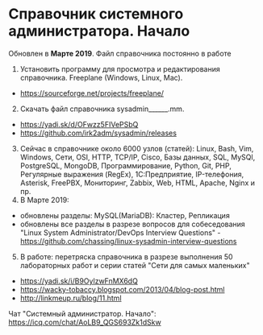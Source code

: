 # Справочник системного администратора. Начало
 Обновлен в **Марте 2019**. Файл справочника постоянно в работе

1. Установить программу для просмотра и редактирования справочника. Freeplane (Windows, Linux, Mac).
 - https://sourceforge.net/projects/freeplane/
2. Скачать файл справочника sysadmin______.mm.
 - https://yadi.sk/d/OFwzz5FIVePSbQ
 - https://github.com/irk2adm/sysadmin/releases  
3. Сейчас в справочнике около 6000 узлов (статей):
 Linux, Bash, Vim, Windows, Сети, OSI, HTTP, TCP/IP, Cisco, Базы данных, SQL, MySQl, PostgreSQL, MongoDB, Программирование, Python, Git, PHP, Регулярные выражения (RegEx), 1С:Предприятие, IP-телефония, Asterisk, FreePBX, Мониторинг, Zabbix, Web, HTML, Apache, Nginx и пр.
4. В Марте 2019:
 - обновлены разделы: MySQL(MariaDB): Кластер, Репликация
 - обновлены все разделы в разрезе вопросов для собеседования "Linux System Administrator/DevOps Interview Questions" - https://github.com/chassing/linux-sysadmin-interview-questions
5. В работе: перетряска справочника в разрезе выполнения 50 лабораторных работ и серии статей "Сети для самых маленьких"
 - https://yadi.sk/i/B9OylzwFnMX6dQ
 - https://wacky-tobaccy.blogspot.com/2013/04/blog-post.html
 - http://linkmeup.ru/blog/11.html

Чат "Системный администратор. Начало": https://icq.com/chat/AoLB9_QGS693Zk1dSkw
